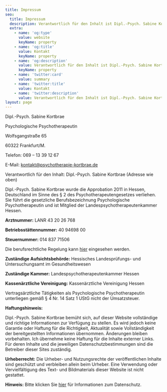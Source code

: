 ```yaml
---
title: Impressum
seo:
  title: Impressum
  description: Verantwortlich für den Inhalt ist Dipl.-Psych. Sabine Kortbrae 
  extra:
    - name: 'og:type'
      value: website
      keyName: property
    - name: 'og:title'
      value: Kontakt
      keyName: property
    - name: 'og:description'
      value: Verantwortlich für den Inhalt ist Dipl.-Psych. Sabine Kortbrae 
      keyName: property
    - name: 'twitter:card'
      value: summary
    - name: 'twitter:title'
      value: Kontakt
    - name: 'twitter:description'
      value: Verantwortlich für den Inhalt ist Dipl.-Psych. Sabine Kortbrae 
layout: page
---
```

Dipl.-Psych. Sabine Kortbrae

Psychologische Psychotherapeutin

Wolfsgangstraße 65

60322 Frankfurt/M.

Telefon: 069 – 13 39 12 67

E-Mail: kontakt@psychotherapie-kortbrae.de

Verantwortlich für den Inhalt: Dipl.-Psych. Sabine Kortbrae (Adresse wie oben)

Dipl.-Psych. Sabine Kortbrae wurde die Approbation 2011 in Hessen, Deutschland im Sinne des § 2 des Psychotherapeutengesetzes verliehen. Sie führt die gesetzliche Berufsbezeichnung Psychologische Psychotherapeutin und ist Mitglied der Landespsychotherapeutenkammer Hessen.

**Arztnummer:** LANR 43 20 26 768

**Betriebsstättennummer:** 40 94698 00

**Steuernummer:** 014 837 71506

Die berufsrechtliche Regelung kann [hier](http://www.gesetze-im-internet.de/psychthg/) eingesehen werden.

**Zuständige Aufsichtsbehörde:** Hessisches Landesprüfungs- und Untersuchungsamt im Gesundheitswesen

**Zuständige Kammer:** Landespsychotherapeutenkammer Hessen

**Kassenärztliche Vereinigung:** Kassenärztliche Vereinigung Hessen

Vertragsärztliche Tätigkeiten als Psychologische Psychotherapeutin unterliegen gemäß § 4 Nr. 14 Satz 1 UStG nicht der Umsatzsteuer.

**Haftungshinweis:**

Dipl.-Psych. Sabine Kortbrae bemüht sich, auf dieser Website vollständige und richtige Informationen zur Verfügung zu stellen. Es wird jedoch keine Garantie oder Haftung für die Richtigkeit, Aktualität sowie Vollständigkeit der bereitgestellten Informationen übernommen. Änderungen bleiben vorbehalten. Ich übernehme keine Haftung für die Inhalte externer Links. Für deren Inhalte und die jeweiligen Datenschutzbestimmungen sind die Betreiber dieser Sites zuständig.

**Urheberrecht:**
Die Urheber- und Nutzungsrechte der veröffentlichen Inhalte sind geschützt und verbleiben allein beim Urheber. Eine Verwendung oder Vervielfältigung des Text- und Bildmaterials dieser Website ist nicht gestattet.

**Hinweis:** Bitte klicken Sie [hier](/datenschutz) für Informationen zum Datenschutz.
